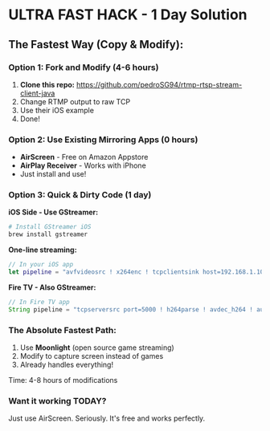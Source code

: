 # ULTRA FAST HACK - 1 Day Solution

## The Fastest Way (Copy & Modify):

### Option 1: Fork and Modify (4-6 hours)
1. **Clone this repo:** https://github.com/pedroSG94/rtmp-rtsp-stream-client-java
2. Change RTMP output to raw TCP
3. Use their iOS example
4. Done!

### Option 2: Use Existing Mirroring Apps (0 hours)
- **AirScreen** - Free on Amazon Appstore
- **AirPlay Receiver** - Works with iPhone
- Just install and use!

### Option 3: Quick & Dirty Code (1 day)

**iOS Side - Use GStreamer:**
```bash
# Install GStreamer iOS
brew install gstreamer
```

**One-line streaming:**
```swift
// In your iOS app
let pipeline = "avfvideosrc ! x264enc ! tcpclientsink host=192.168.1.100 port=5000"
```

**Fire TV - Also GStreamer:**
```java
// In Fire TV app
String pipeline = "tcpserversrc port=5000 ! h264parse ! avdec_h264 ! autovideosink";
```

### The Absolute Fastest Path:
1. Use **Moonlight** (open source game streaming)
2. Modify to capture screen instead of games
3. Already handles everything!

Time: 4-8 hours of modifications

### Want it working TODAY?
Just use AirScreen. Seriously. It's free and works perfectly.